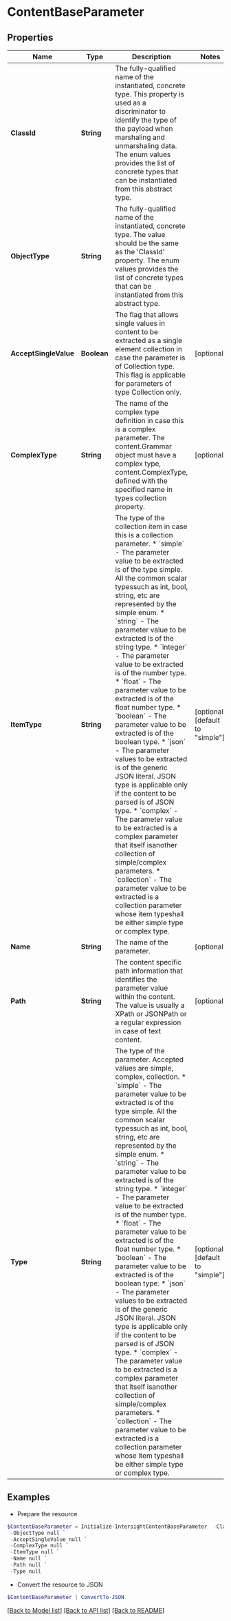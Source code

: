# ContentBaseParameter
## Properties

Name | Type | Description | Notes
------------ | ------------- | ------------- | -------------
**ClassId** | **String** | The fully-qualified name of the instantiated, concrete type. This property is used as a discriminator to identify the type of the payload when marshaling and unmarshaling data. The enum values provides the list of concrete types that can be instantiated from this abstract type. | 
**ObjectType** | **String** | The fully-qualified name of the instantiated, concrete type. The value should be the same as the &#39;ClassId&#39; property. The enum values provides the list of concrete types that can be instantiated from this abstract type. | 
**AcceptSingleValue** | **Boolean** | The flag that allows single values in content to be extracted as a single element collection in case the parameter is of Collection type. This flag is applicable for parameters of type Collection only. | [optional] 
**ComplexType** | **String** | The name of the complex type definition in case this is a complex parameter. The content.Grammar object must have a complex type, content.ComplexType, defined with the specified name in types collection property. | [optional] 
**ItemType** | **String** | The type of the collection item in case this is a collection parameter. * &#x60;simple&#x60; - The parameter value to be extracted is of the type simple. All the common scalar typessuch as int, bool, string, etc are represented by the simple enum. * &#x60;string&#x60; - The parameter value to be extracted is of the string type. * &#x60;integer&#x60; - The parameter value to be extracted is of the number type. * &#x60;float&#x60; - The parameter value to be extracted is of the float number type. * &#x60;boolean&#x60; - The parameter value to be extracted is of the boolean type. * &#x60;json&#x60; - The parameter values to be extracted is of the generic JSON literal. JSON type is applicable only if the content to be parsed is of JSON type. * &#x60;complex&#x60; - The parameter value to be extracted is a complex parameter that itself isanother collection of simple/complex parameters. * &#x60;collection&#x60; - The parameter value to be extracted is a collection parameter whose item typeshall be either simple type or complex type. | [optional] [default to "simple"]
**Name** | **String** | The name of the parameter. | [optional] 
**Path** | **String** | The content specific path information that identifies the parameter value within the content. The value is usually a XPath or JSONPath or a regular expression in case of text content. | [optional] 
**Type** | **String** | The type of the parameter. Accepted values are simple, complex, collection. * &#x60;simple&#x60; - The parameter value to be extracted is of the type simple. All the common scalar typessuch as int, bool, string, etc are represented by the simple enum. * &#x60;string&#x60; - The parameter value to be extracted is of the string type. * &#x60;integer&#x60; - The parameter value to be extracted is of the number type. * &#x60;float&#x60; - The parameter value to be extracted is of the float number type. * &#x60;boolean&#x60; - The parameter value to be extracted is of the boolean type. * &#x60;json&#x60; - The parameter values to be extracted is of the generic JSON literal. JSON type is applicable only if the content to be parsed is of JSON type. * &#x60;complex&#x60; - The parameter value to be extracted is a complex parameter that itself isanother collection of simple/complex parameters. * &#x60;collection&#x60; - The parameter value to be extracted is a collection parameter whose item typeshall be either simple type or complex type. | [optional] [default to "simple"]

## Examples

- Prepare the resource
```powershell
$ContentBaseParameter = Initialize-IntersightContentBaseParameter  -ClassId null `
 -ObjectType null `
 -AcceptSingleValue null `
 -ComplexType null `
 -ItemType null `
 -Name null `
 -Path null `
 -Type null
```

- Convert the resource to JSON
```powershell
$ContentBaseParameter | ConvertTo-JSON
```

[[Back to Model list]](../README.md#documentation-for-models) [[Back to API list]](../README.md#documentation-for-api-endpoints) [[Back to README]](../README.md)

